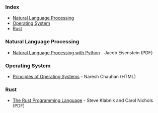 ### Index

* [Natural Language Processing](#natural-language-processing)
* [Operating System](#operating-system)
* [Rust](#rust)



### Natural Language Processing

* [Natural Language Processing with Python](https://cseweb.ucsd.edu/~nnakashole/teaching/eisenstein-nov18.pdf) - Jacob Eisenstein (PDF)


### Operating System

* [Principles of Operating Systems](https://pdfcoffee.com/qdownload/principles-of-operating-systems-pdf-free.html) - Naresh Chauhan (HTML)


### Rust

* [The Rust Programming Language](https://dl.ebooksworld.ir/motoman/No.Starch.Press.The.Rust.Programming.Language.www.EBooksWorld.ir.pdf) - Steve Klabnik and Carol Nichols (PDF)
